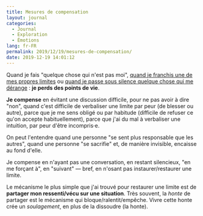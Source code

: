 ```yaml
---
title: Mesures de compensation
layout: journal
categories:
  - Journal
  - Exploration
  - Émotions
lang: fr-FR
permalink: 2019/12/19/mesures-de-compensation/
date: 2019-12-19 14:01:12
---
```


Quand je fais "quelque chose qui n'est pas moi", [quand je franchis une de mes propres limites](/2019/12/19/respecter-mes-limites) ou [quand je passe sous silence quelque chose qui me dérange](/2O19/12/19/limites-explicites) : **je perds des points de vie**.

**Je compense** en évitant une discussion difficile, pour ne pas avoir à dire "non", quand c'est difficile de verbaliser une limite par peur (de blesser ou autre), parce que je me sens obligé ou par habitude (difficile de refuser ce qu'on accepte habituellement), parce que j'ai du mal à verbaliser une intuition, par peur d'être incompris·e.

On peut l'entendre quand une personne "se sent plus responsable que les autres", quand une personne "se sacrifie" et, de manière invisible, encaisse au fond d'elle.

Je compense en n'ayant pas une conversation, en restant silencieux, "en me forçant à", en "suivant" — bref, en n'osant pas instaurer/restaurer une limite.

Le mécanisme le plus simple que j'ai trouvé pour restaurer une limite est de **partager mon ressenti/vécu sur une situation**. Très souvent, la _honte_ de partager est le mécanisme qui bloque/ralentit/empêche. Vivre cette honte crée un _soulagement_, en plus de la dissoudre (la honte).

